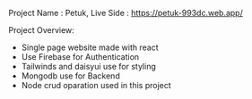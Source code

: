 Project Name : Petuk,
Live Side : https://petuk-993dc.web.app/

Project Overview:
* Single page website made with react
* Use Firebase for Authentication
* Tailwinds and daisyui use for styling
* Mongodb use for Backend
* Node crud oparation used in this project
